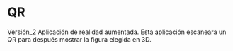 # QR
Versión_2 Aplicación de realidad aumentada. Esta aplicación escaneara un QR para después mostrar la figura elegida en 3D.
